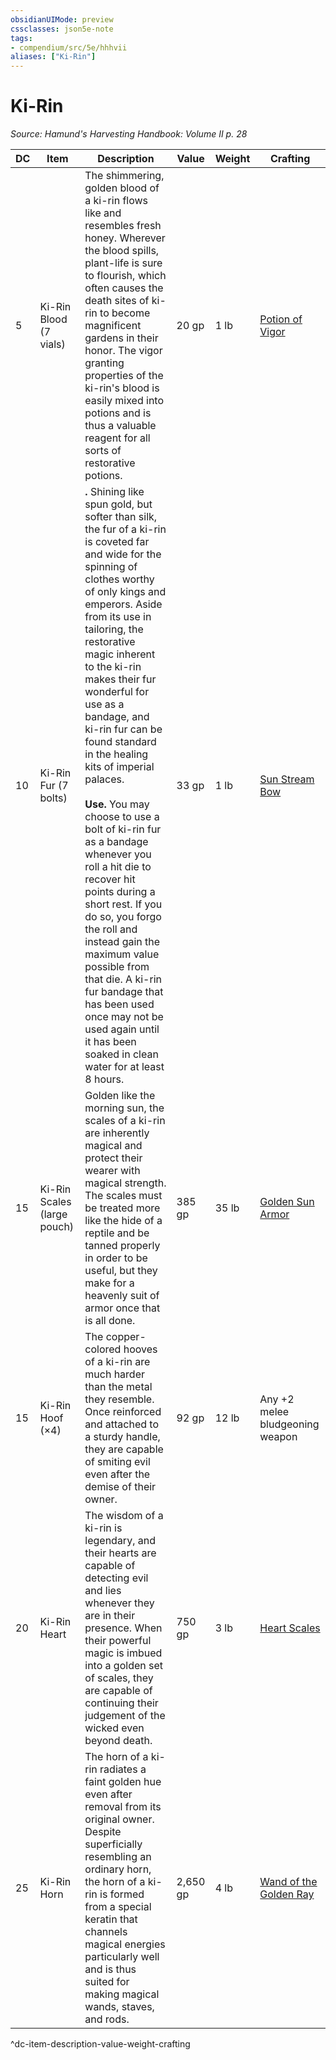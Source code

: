 ```yaml
---
obsidianUIMode: preview
cssclasses: json5e-note
tags:
- compendium/src/5e/hhhvii
aliases: ["Ki-Rin"]
---
```

# Ki-Rin
*Source: Hamund's Harvesting Handbook: Volume II p. 28* 

| DC | Item | Description | Value | Weight | Crafting |
|----|------|-------------|-------|--------|----------|
| 5 | Ki-Rin Blood (7 vials) | The shimmering, golden blood of a ki-rin flows like and resembles fresh honey. Wherever the blood spills, plant-life is sure to flourish, which often causes the death sites of ki-rin to become magnificent gardens in their honor. The vigor granting properties of the ki-rin's blood is easily mixed into potions and is thus a valuable reagent for all sorts of restorative potions. | 20 gp | 1 lb | [Potion of Vigor](compendium/items/potion-of-vigor-hhhvii.md) |
| 10 | Ki-Rin Fur (7 bolts) | **.** Shining like spun gold, but softer than silk, the fur of a ki-rin is coveted far and wide for the spinning of clothes worthy of only kings and emperors. Aside from its use in tailoring, the restorative magic inherent to the ki-rin makes their fur wonderful for use as a bandage, and ki-rin fur can be found standard in the healing kits of imperial palaces.<br /><br />**Use.** You may choose to use a bolt of ki-rin fur as a bandage whenever you roll a hit die to recover hit points during a short rest. If you do so, you forgo the roll and instead gain the maximum value possible from that die. A ki-rin fur bandage that has been used once may not be used again until it has been soaked in clean water for at least 8 hours. | 33 gp | 1 lb | [Sun Stream Bow](compendium/items/sun-stream-bow-hhhvii.md) |
| 15 | Ki-Rin Scales (large pouch) | Golden like the morning sun, the scales of a ki-rin are inherently magical and protect their wearer with magical strength. The scales must be treated more like the hide of a reptile and be tanned properly in order to be useful, but they make for a heavenly suit of armor once that is all done. | 385 gp | 35 lb | [Golden Sun Armor](compendium/items/golden-sun-armor-hhhvii.md) |
| 15 | Ki-Rin Hoof (×4) | The copper-colored hooves of a ki-rin are much harder than the metal they resemble. Once reinforced and attached to a sturdy handle, they are capable of smiting evil even after the demise of their owner. | 92 gp | 12 lb | Any +2 melee bludgeoning weapon |
| 20 | Ki-Rin Heart | The wisdom of a ki-rin is legendary, and their hearts are capable of detecting evil and lies whenever they are in their presence. When their powerful magic is imbued into a golden set of scales, they are capable of continuing their judgement of the wicked even beyond death. | 750 gp | 3 lb | [Heart Scales](compendium/items/heart-scales-hhhvii.md) |
| 25 | Ki-Rin Horn | The horn of a ki-rin radiates a faint golden hue even after removal from its original owner. Despite superficially resembling an ordinary horn, the horn of a ki-rin is formed from a special keratin that channels magical energies particularly well and is thus suited for making magical wands, staves, and rods. | 2,650 gp | 4 lb | [Wand of the Golden Ray](compendium/items/wand-of-the-golden-ray-hhhvii.md) |
^dc-item-description-value-weight-crafting